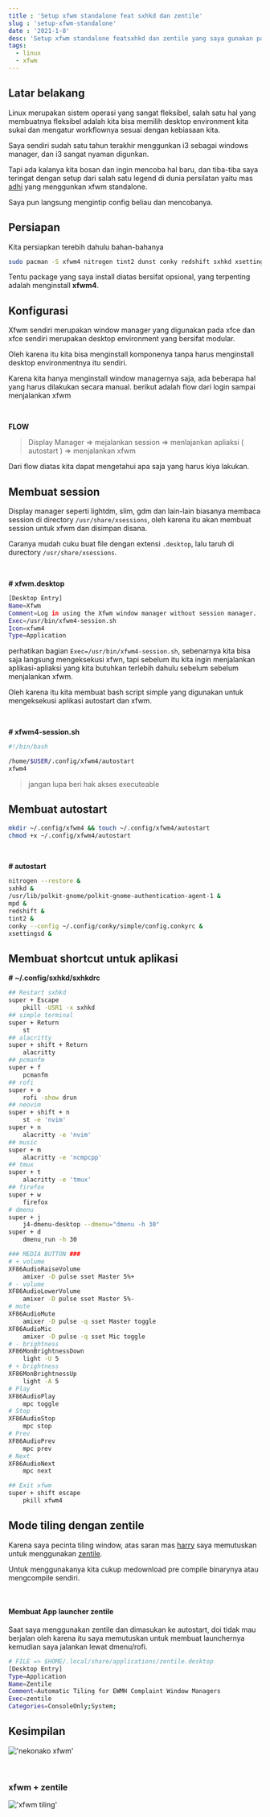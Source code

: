 ```yaml
---
title : 'Setup xfwm standalone feat sxhkd dan zentile'
slug : 'setup-xfwm-standalone'
date : '2021-1-8'
desc: 'Setup xfwm standalone featsxhkd dan zentile yang saya gunakan pada arch linx'
tags:
  - linux
  - xfwm
---
```


## Latar belakang
Linux merupakan sistem operasi yang sangat fleksibel, salah satu hal yang membuatnya fleksibel adalah kita bisa memilih desktop environment
kita sukai dan mengatur workflownya sesuai dengan kebiasaan kita.

Saya sendiri sudah satu tahun terakhir menggunkan i3 sebagai windows manager, dan i3 sangat nyaman digunkan.

Tapi ada kalanya kita bosan dan ingin mencoba hal baru, dan tiba-tiba saya teringat dengan setup dari salah satu 
legend di dunia persilatan yaitu mas [adhi](https://gihut.com/addy-dclxvi) yang menggunkan xfwm standalone.

Saya pun langsung mengintip config beliau dan mencobanya.

## Persiapan
Kita persiapkan terebih dahulu bahan-bahanya

```bash
sudo pacman -S xfwm4 nitrogen tint2 dunst conky redshift sxhkd xsettingsd polkit-gnome
```

Tentu package yang saya install diatas bersifat opsional, yang terpenting adalah menginstall **xfwm4**.

## Konfigurasi
Xfwm sendiri merupakan window manager yang digunakan pada xfce dan xfce sendiri merupakan desktop environment yang bersifat modular.

Oleh karena itu kita bisa menginstall komponenya tanpa harus menginstall desktop environmentnya itu sendiri.

Karena kita hanya menginstall window managernya saja, ada beberapa hal yang harus dilakukan secara manual.
berikut adalah flow dari login sampai menjalankan xfwm

<br/>

**FLOW**
> Display Manager => mejalankan session => menlajankan apliaksi ( autostart ) => menjalankan xfwm

Dari flow diatas kita dapat mengetahui apa saja yang harus kiya lakukan.


## Membuat session
Display manager seperti lightdm, slim, gdm dan lain-lain biasanya membaca session di directory `/usr/share/xsessions`, oleh karena itu akan membuat session untuk xfwm dan disimpan disana. 

Caranya mudah cuku buat file dengan extensi `.desktop`, lalu taruh di durectory `/usr/share/xsessions`.

<br/>

**# xfwm.desktop**

```bash
[Desktop Entry]
Name=Xfwm
Comment=Log in using the Xfwm window manager without session manager.
Exec=/usr/bin/xfwm4-session.sh
Icon=xfwm4
Type=Application
```

perhatikan bagian `Exec=/usr/bin/xfwm4-session.sh`, sebenarnya kita bisa saja langsung mengeksekusi xfwn, tapi sebelum itu
kita ingin menjalankan aplikasi-apliaksi yang kita butuhkan terlebih dahulu sebelum sebelum menjalankan xfwm.

Oleh karena itu kita membuat bash script simple yang digunakan untuk mengeksekusi aplikasi autostart dan xfwm.

<br/>

**# xfwm4-session.sh**

```bash
#!/bin/bash

/home/$USER/.config/xfwm4/autostart
xfwm4
```

> jangan lupa beri hak akses executeable

## Membuat autostart

```bash
mkdir ~/.config/xfwm4 && touch ~/.config/xfwm4/autostart
chmod +x ~/.config/xfwm4/autostart
```

<br/>

**# autostart**

```bash
nitrogen --restore &
sxhkd &
/usr/lib/polkit-gnome/polkit-gnome-authentication-agent-1 &
mpd &
redshift &
tint2 &
conky --config ~/.config/conky/simple/config.conkyrc &
xsettingsd &
```

## Membuat shortcut untuk aplikasi
**# ~/.config/sxhkd/sxhkdrc**

```bash
## Restart sxhkd
super + Escape
	pkill -USR1 -x sxhkd
## simple terminal
super + Return
    st
## alacritty
super + shift + Return 
    alacritty
## pcmanfm
super + f
    pcmanfm
## rofi
super + o
    rofi -show drun
## neovim
super + shift + n
    st -e 'nvim'
super + n
    alacritty -e 'nvim'
## music
super + m
    alacritty -e 'ncmpcpp'
## tmux
super + t
    alacritty -e 'tmux'
## firefox
super + w
    firefox
# dmenu
super + j
    j4-dmenu-desktop --dmenu="dmenu -h 30"
super + d 
    dmenu_run -h 30

### MEDIA BUTTON ###
# + volume
XF86AudioRaiseVolume 
    amixer -D pulse sset Master 5%+
# - volume
XF86AudioLowerVolume 
    amixer -D pulse sset Master 5%-
# mute
XF86AudioMute
    amixer -D pulse -q sset Master toggle
XF86AudioMic
    amixer -D pulse -q sset Mic toggle
# - brightness
XF86MonBrightnessDown
    light -U 5
# + brightness
XF86MonBrightnessUp
    light -A 5
# Play
XF86AudioPlay
    mpc toggle
# Stop
XF86AudioStop
    mpc stop
# Prev
XF86AudioPrev
    mpc prev
# Next
XF86AudioNext
    mpc next

## Exit xfwm
super + shift escape
    pkill xfwm4
```

## Mode tiling dengan zentile
Karena saya pecinta tiling window, atas saran mas [harry](https://github.com/owl4ce/) saya memutuskan untuk menggunakan 
[zentile](https://github.com/blrsn/zentile).

Untuk menggunakanya kita cukup medownload pre compile binarynya atau mengcompile sendiri.

<br/>

#### Membuat App launcher zentile

Saat saya menggunakan zentile dan dimasukan ke autostart, doi tidak mau berjalan oleh karena itu saya memutuskan untuk membuat launchernya
kemudian saya jalankan lewat dmenu/rofi.

```bash
# FILE => $HOME/.local/share/applications/zentile.desktop
[Desktop Entry]
Type=Application
Name=Zentile
Comment=Automatic Tiling for EWMH Complaint Window Managers
Exec=zentile
Categories=ConsoleOnly;System;
```

## Kesimpilan
!['nekonako xfwm'](../assets/post/setup-xfwm-standalone/xfwm.png)

<br/>

### xfwm + zentile
!['xfwm tiling'](../assets/post/setup-xfwm-standalone/xfwm-tiling.png)
